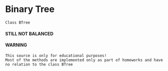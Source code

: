 # Binary Tree

    Class BTree
#### STILL NOT BALANCED
#### WARNING
    This source is only for educational purposes!
    Most of the methods are implemented only as part of homeworks and have no relation to the class BTree
    
